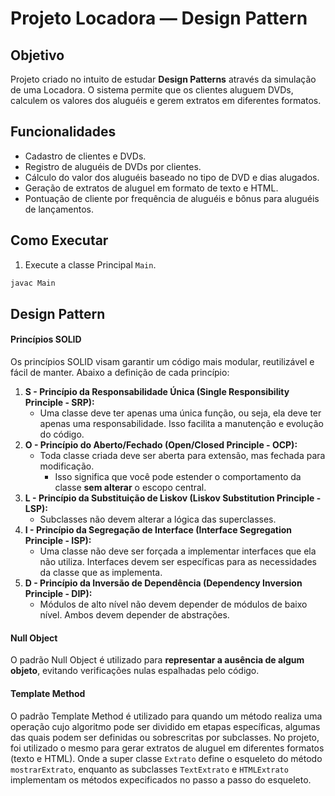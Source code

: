 # Projeto Locadora — Design Pattern

## Objetivo
Projeto criado no intuito de estudar **Design Patterns** através da simulação de uma Locadora. 
O sistema permite que os clientes aluguem DVDs, calculem os valores dos aluguéis e gerem extratos em diferentes formatos.

## Funcionalidades
- Cadastro de clientes e DVDs.
- Registro de aluguéis de DVDs por clientes.
- Cálculo do valor dos aluguéis baseado no tipo de DVD e dias alugados.
- Geração de extratos de aluguel em formato de texto e HTML.
- Pontuação de cliente por frequência de aluguéis e bônus para aluguéis de lançamentos.

## Como Executar
1. Execute a classe Principal `Main`.
```bash
javac Main
```
## Design Pattern

#### Princípios SOLID
Os princípios SOLID visam garantir um código mais modular, reutilizável e fácil de manter.
Abaixo a definição de cada princípio:
1. **S - Princípio da Responsabilidade Única (Single Responsibility Principle - SRP):**
    - Uma classe deve ter apenas uma única função, ou seja, ela deve ter apenas uma responsabilidade. Isso facilita a manutenção e evolução do código.
2. **O - Princípio do Aberto/Fechado (Open/Closed Principle - OCP):**
    - Toda classe criada deve ser aberta para extensão, mas fechada para modificação.
        - Isso significa que você pode estender o comportamento da classe **sem  alterar** o escopo central.
3. **L - Princípio da Substituição de Liskov (Liskov Substitution Principle - LSP):**
    - Subclasses não devem alterar a lógica das superclasses.
4. **I - Princípio da Segregação de Interface (Interface Segregation Principle - ISP):**
    - Uma classe não deve ser forçada a implementar interfaces que ela não utiliza. Interfaces devem ser específicas para as necessidades da classe que as implementa.
5. **D - Princípio da Inversão de Dependência (Dependency Inversion Principle - DIP):**
    - Módulos de alto nível não devem depender de módulos de baixo nível. Ambos devem depender de abstrações.

#### Null Object
O padrão Null Object é utilizado para **representar a ausência de algum objeto**, evitando verificações nulas espalhadas pelo código.

#### Template Method
O padrão Template Method é utilizado para quando um método realiza uma operação cujo algoritmo pode ser dividido em etapas específicas, algumas das quais podem ser definidas ou sobrescritas por subclasses.
No projeto, foi utilizado o mesmo para gerar extratos de aluguel em diferentes formatos (texto e HTML). Onde a super classe `Extrato` define o esqueleto do método `mostrarExtrato`, enquanto as subclasses `TextExtrato` e `HTMLExtrato` implementam os métodos expecificados no passo a passo do esqueleto.
